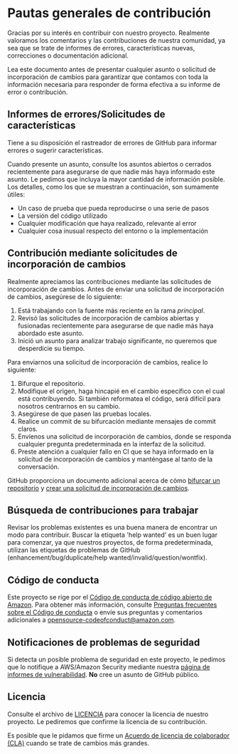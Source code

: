 # Pautas generales de contribución

Gracias por su interés en contribuir con nuestro proyecto. Realmente valoramos los comentarios y las contribuciones de nuestra comunidad,
ya sea que se trate de informes de errores, características nuevas, correcciones o documentación adicional.

Lea este documento antes de presentar cualquier asunto o solicitud de incorporación de cambios para garantizar que contamos con toda la información necesaria
 para responder de forma efectiva a su informe de error o contribución.



## Informes de errores/Solicitudes de características

Tiene a su disposición el rastreador de errores de GitHub para informar errores o sugerir características.

Cuando presente un asunto, consulte los asuntos abiertos o cerrados recientemente para asegurarse de que nadie más haya
informado este asunto. Le pedimos que incluya la mayor cantidad de información posible. Los detalles, como los que se muestran a continuación, son sumamente útiles:

* Un caso de prueba que pueda reproducirse o una serie de pasos
* La versión del código utilizado
* Cualquier modificación que haya realizado, relevante al error
* Cualquier cosa inusual respecto del entorno o la implementación


## Contribución mediante solicitudes de incorporación de cambios
Realmente apreciamos las contribuciones mediante las solicitudes de incorporación de cambios. Antes de enviar una solicitud de incorporación de cambios, asegúrese de lo siguiente:

1. Está trabajando con la fuente más reciente en la rama *principal*.
2. Revisó las solicitudes de incorporación de cambios abiertas y fusionadas recientemente para asegurarse de que nadie más haya abordado este asunto.
3. Inició un asunto para analizar trabajo significante, no queremos que desperdicie su tiempo.

Para enviarnos una solicitud de incorporación de cambios, realice lo siguiente:

1. Bifurque el repositorio.
2. Modifique el origen, haga hincapié en el cambio específico con el cual está contribuyendo. Si también reformatea el código, será difícil para nosotros centrarnos en su cambio.
3. Asegúrese de que pasen las pruebas locales.
4. Realice un commit de su bifurcación mediante mensajes de commit claros.
5. Envíenos una solicitud de incorporación de cambios, donde se responda cualquier pregunta predeterminada en la interfaz de la solicitud.
6. Preste atención a cualquier fallo en CI que se haya informado en la solicitud de incorporación de cambios y manténgase al tanto de la conversación.

GitHub proporciona un documento adicional acerca de cómo [bifurcar un repositorio](https://help.github.com/articles/fork-a-repo/) y
[crear una solicitud de incorporación de cambios](https://help.github.com/articles/creating-a-pull-request/).



## Búsqueda de contribuciones para trabajar
Revisar los problemas existentes es una buena manera de encontrar un modo para contribuir. Buscar la etiqueta 'help wanted' es un buen lugar para comenzar, ya que nuestros proyectos, de forma predeterminada, utilizan las etiquetas de problemas de GitHub (enhancement/bug/duplicate/help wanted/invalid/question/wontfix).


## Código de conducta
Este proyecto se rige por el [Código de conducta de código abierto de Amazon](https://aws.github.io/code-of-conduct).
Para obtener más información, consulte [Preguntas frecuentes sobre el Código de conducta](https://aws.github.io/code-of-conduct-faq) o envíe sus preguntas y comentarios adicionales a
opensource-codeofconduct@amazon.com.



## Notificaciones de problemas de seguridad
Si detecta un posible problema de seguridad en este proyecto, le pedimos que lo notifique a AWS/Amazon Security mediante nuestra [página de informes de vulnerabilidad](http://aws.amazon.com/security/vulnerability-reporting/). **No** cree un asunto de GitHub público.


## Licencia

Consulte el archivo de [LICENCIA](LICENSE) para conocer la licencia de nuestro proyecto. Le pediremos que confirme la licencia de su contribución.

Es posible que le pidamos que firme un [Acuerdo de licencia de colaborador (CLA)](http://en.wikipedia.org/wiki/Contributor_License_Agreement) cuando se trate de cambios más grandes.
